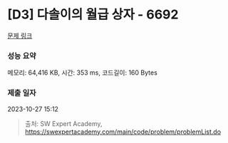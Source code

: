 # [D3] 다솔이의 월급 상자 - 6692 

[문제 링크](https://swexpertacademy.com/main/code/problem/problemDetail.do?contestProbId=AWdXofhKFkADFAWn) 

### 성능 요약

메모리: 64,416 KB, 시간: 353 ms, 코드길이: 160 Bytes

### 제출 일자

2023-10-27 15:12



> 출처: SW Expert Academy, https://swexpertacademy.com/main/code/problem/problemList.do